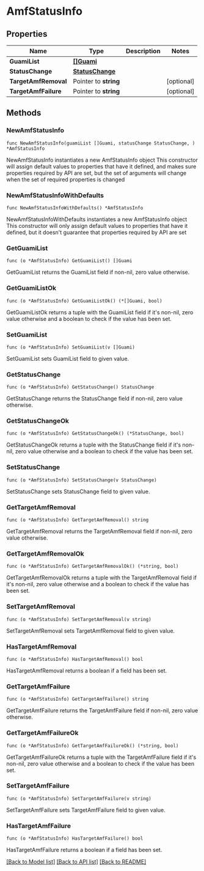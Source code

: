 # AmfStatusInfo

## Properties

Name | Type | Description | Notes
------------ | ------------- | ------------- | -------------
**GuamiList** | [**[]Guami**](Guami.md) |  | 
**StatusChange** | [**StatusChange**](StatusChange.md) |  | 
**TargetAmfRemoval** | Pointer to **string** |  | [optional] 
**TargetAmfFailure** | Pointer to **string** |  | [optional] 

## Methods

### NewAmfStatusInfo

`func NewAmfStatusInfo(guamiList []Guami, statusChange StatusChange, ) *AmfStatusInfo`

NewAmfStatusInfo instantiates a new AmfStatusInfo object
This constructor will assign default values to properties that have it defined,
and makes sure properties required by API are set, but the set of arguments
will change when the set of required properties is changed

### NewAmfStatusInfoWithDefaults

`func NewAmfStatusInfoWithDefaults() *AmfStatusInfo`

NewAmfStatusInfoWithDefaults instantiates a new AmfStatusInfo object
This constructor will only assign default values to properties that have it defined,
but it doesn't guarantee that properties required by API are set

### GetGuamiList

`func (o *AmfStatusInfo) GetGuamiList() []Guami`

GetGuamiList returns the GuamiList field if non-nil, zero value otherwise.

### GetGuamiListOk

`func (o *AmfStatusInfo) GetGuamiListOk() (*[]Guami, bool)`

GetGuamiListOk returns a tuple with the GuamiList field if it's non-nil, zero value otherwise
and a boolean to check if the value has been set.

### SetGuamiList

`func (o *AmfStatusInfo) SetGuamiList(v []Guami)`

SetGuamiList sets GuamiList field to given value.


### GetStatusChange

`func (o *AmfStatusInfo) GetStatusChange() StatusChange`

GetStatusChange returns the StatusChange field if non-nil, zero value otherwise.

### GetStatusChangeOk

`func (o *AmfStatusInfo) GetStatusChangeOk() (*StatusChange, bool)`

GetStatusChangeOk returns a tuple with the StatusChange field if it's non-nil, zero value otherwise
and a boolean to check if the value has been set.

### SetStatusChange

`func (o *AmfStatusInfo) SetStatusChange(v StatusChange)`

SetStatusChange sets StatusChange field to given value.


### GetTargetAmfRemoval

`func (o *AmfStatusInfo) GetTargetAmfRemoval() string`

GetTargetAmfRemoval returns the TargetAmfRemoval field if non-nil, zero value otherwise.

### GetTargetAmfRemovalOk

`func (o *AmfStatusInfo) GetTargetAmfRemovalOk() (*string, bool)`

GetTargetAmfRemovalOk returns a tuple with the TargetAmfRemoval field if it's non-nil, zero value otherwise
and a boolean to check if the value has been set.

### SetTargetAmfRemoval

`func (o *AmfStatusInfo) SetTargetAmfRemoval(v string)`

SetTargetAmfRemoval sets TargetAmfRemoval field to given value.

### HasTargetAmfRemoval

`func (o *AmfStatusInfo) HasTargetAmfRemoval() bool`

HasTargetAmfRemoval returns a boolean if a field has been set.

### GetTargetAmfFailure

`func (o *AmfStatusInfo) GetTargetAmfFailure() string`

GetTargetAmfFailure returns the TargetAmfFailure field if non-nil, zero value otherwise.

### GetTargetAmfFailureOk

`func (o *AmfStatusInfo) GetTargetAmfFailureOk() (*string, bool)`

GetTargetAmfFailureOk returns a tuple with the TargetAmfFailure field if it's non-nil, zero value otherwise
and a boolean to check if the value has been set.

### SetTargetAmfFailure

`func (o *AmfStatusInfo) SetTargetAmfFailure(v string)`

SetTargetAmfFailure sets TargetAmfFailure field to given value.

### HasTargetAmfFailure

`func (o *AmfStatusInfo) HasTargetAmfFailure() bool`

HasTargetAmfFailure returns a boolean if a field has been set.


[[Back to Model list]](../README.md#documentation-for-models) [[Back to API list]](../README.md#documentation-for-api-endpoints) [[Back to README]](../README.md)


